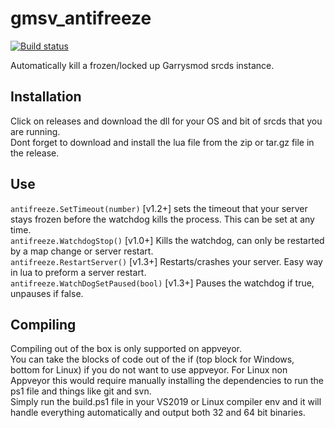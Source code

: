 # gmsv_antifreeze
[![Build status](https://ci.appveyor.com/api/projects/status/2o3hieuy8rybcc73?svg=true)](https://ci.appveyor.com/project/storm37000/gmsv-antifreeze)

Automatically kill a frozen/locked up Garrysmod srcds instance.

## Installation
Click on releases and download the dll for your OS and bit of srcds that you are running. <br>
Dont forget to download and install the lua file from the zip or tar.gz file in the release.

## Use
`antifreeze.SetTimeout(number)` [v1.2+] sets the timeout that your server stays frozen before the watchdog kills the process.  This can be set at any time. <br>
`antifreeze.WatchdogStop()` [v1.0+] Kills the watchdog, can only be restarted by a map change or server restart. <br>
`antifreeze.RestartServer()` [v1.3+] Restarts/crashes your server.  Easy way in lua to preform a server restart. <br>
`antifreeze.WatchDogSetPaused(bool)` [v1.3+] Pauses the watchdog if true, unpauses if false.

## Compiling
Compiling out of the box is only supported on appveyor. <br>
You can take the blocks of code out of the if (top block for Windows, bottom for Linux) if you do not want to use appveyor.  For Linux non Appveyor this would require manually installing the dependencies to run the ps1 file and things like git and svn. <br>
Simply run the build.ps1 file in your VS2019 or Linux compiler env and it will handle everything automatically and output both 32 and 64 bit binaries.
